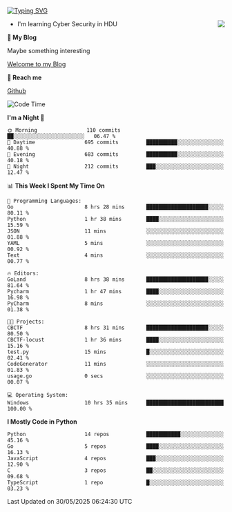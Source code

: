 [![Typing SVG](https://readme-typing-svg.herokuapp.com?font=Fira+Code&pause=1000&random=false&width=450&height=60&lines=Hello+%F0%9F%91%8B%F0%9F%8F%BB;I'm+JBNRZ)](https://git.io/typing-svg)

<a href="#">
  <img align="right" src="https://github-readme-stats.vercel.app/api?username=JBNRZ&show_icons=true&bg_color=15,f2f7fd,E0EAFC" />
</a>

- I'm learning Cyber Security in HDU

 **🌱 My Blog**

Maybe something interesting

[Welcome to my Blog](https://jbnrz.com.cn/)

 **💬 Reach me** 

[Github](https://github.com/JBNRZ)


<!--START_SECTION:waka-->
![Code Time](http://img.shields.io/badge/Code%20Time-1%2C201%20hrs%2013%20mins-blue)

**I'm a Night 🦉** 

```text
🌞 Morning                110 commits         ██░░░░░░░░░░░░░░░░░░░░░░░   06.47 % 
🌆 Daytime                695 commits         ██████████░░░░░░░░░░░░░░░   40.88 % 
🌃 Evening                683 commits         ██████████░░░░░░░░░░░░░░░   40.18 % 
🌙 Night                  212 commits         ███░░░░░░░░░░░░░░░░░░░░░░   12.47 % 
```


📊 **This Week I Spent My Time On** 

```text
💬 Programming Languages: 
Go                       8 hrs 28 mins       ████████████████████░░░░░   80.11 % 
Python                   1 hr 38 mins        ████░░░░░░░░░░░░░░░░░░░░░   15.59 % 
JSON                     11 mins             ░░░░░░░░░░░░░░░░░░░░░░░░░   01.88 % 
YAML                     5 mins              ░░░░░░░░░░░░░░░░░░░░░░░░░   00.92 % 
Text                     4 mins              ░░░░░░░░░░░░░░░░░░░░░░░░░   00.77 % 

🔥 Editors: 
GoLand                   8 hrs 38 mins       ████████████████████░░░░░   81.64 % 
Pycharm                  1 hr 47 mins        ████░░░░░░░░░░░░░░░░░░░░░   16.98 % 
PyCharm                  8 mins              ░░░░░░░░░░░░░░░░░░░░░░░░░   01.38 % 

🐱‍💻 Projects: 
CBCTF                    8 hrs 31 mins       ████████████████████░░░░░   80.50 % 
CBCTF-locust             1 hr 36 mins        ████░░░░░░░░░░░░░░░░░░░░░   15.16 % 
test.py                  15 mins             █░░░░░░░░░░░░░░░░░░░░░░░░   02.41 % 
CodeGenerator            11 mins             ░░░░░░░░░░░░░░░░░░░░░░░░░   01.83 % 
usage.go                 0 secs              ░░░░░░░░░░░░░░░░░░░░░░░░░   00.07 % 

💻 Operating System: 
Windows                  10 hrs 35 mins      █████████████████████████   100.00 % 
```

**I Mostly Code in Python** 

```text
Python                   14 repos            ███████████░░░░░░░░░░░░░░   45.16 % 
Go                       5 repos             ████░░░░░░░░░░░░░░░░░░░░░   16.13 % 
JavaScript               4 repos             ███░░░░░░░░░░░░░░░░░░░░░░   12.90 % 
C                        3 repos             ██░░░░░░░░░░░░░░░░░░░░░░░   09.68 % 
TypeScript               1 repo              █░░░░░░░░░░░░░░░░░░░░░░░░   03.23 % 
```




 Last Updated on 30/05/2025 06:24:30 UTC
<!--END_SECTION:waka-->
